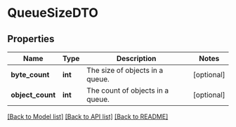 # QueueSizeDTO

## Properties
Name | Type | Description | Notes
------------ | ------------- | ------------- | -------------
**byte_count** | **int** | The size of objects in a queue. | [optional] 
**object_count** | **int** | The count of objects in a queue. | [optional] 

[[Back to Model list]](../nifiDocs.md#documentation-for-models) [[Back to API list]](../nifiDocs.md#documentation-for-api-endpoints) [[Back to README]](../nifiDocs.md)


